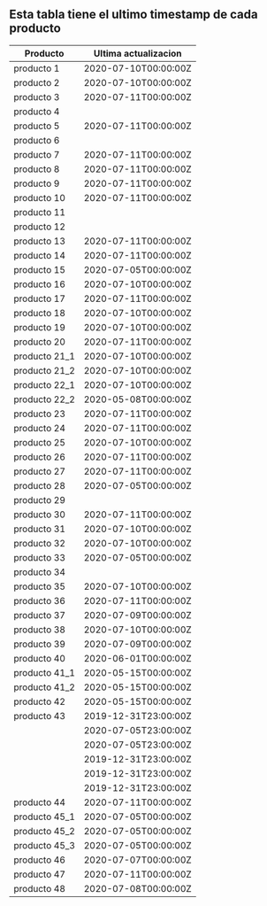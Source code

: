 ## Esta tabla tiene el ultimo timestamp de cada producto
|Producto|Ultima actualizacion |
|------ |------ |
|producto 1|2020-07-10T00:00:00Z|
|producto 2|2020-07-10T00:00:00Z|
|producto 3|2020-07-11T00:00:00Z|
|producto 4|
|producto 5|2020-07-11T00:00:00Z|
|producto 6|
|producto 7|2020-07-11T00:00:00Z|
|producto 8|2020-07-11T00:00:00Z|
|producto 9|2020-07-11T00:00:00Z|
|producto 10|2020-07-11T00:00:00Z|
|producto 11|
|producto 12|
|producto 13|2020-07-11T00:00:00Z|
|producto 14|2020-07-11T00:00:00Z|
|producto 15|2020-07-05T00:00:00Z|
|producto 16|2020-07-10T00:00:00Z|
|producto 17|2020-07-11T00:00:00Z|
|producto 18|2020-07-10T00:00:00Z|
|producto 19|2020-07-10T00:00:00Z|
|producto 20|2020-07-11T00:00:00Z|
|producto 21_1|2020-07-10T00:00:00Z|
|producto 21_2|2020-07-10T00:00:00Z|
|producto 22_1|2020-07-10T00:00:00Z|
|producto 22_2|2020-05-08T00:00:00Z|
|producto 23|2020-07-11T00:00:00Z|
|producto 24|2020-07-11T00:00:00Z|
|producto 25|2020-07-10T00:00:00Z|
|producto 26|2020-07-11T00:00:00Z|
|producto 27|2020-07-11T00:00:00Z|
|producto 28|2020-07-05T00:00:00Z|
|producto 29|
|producto 30|2020-07-11T00:00:00Z|
|producto 31|2020-07-10T00:00:00Z|
|producto 32|2020-07-10T00:00:00Z|
|producto 33|2020-07-05T00:00:00Z|
|producto 34|
|producto 35|2020-07-10T00:00:00Z|
|producto 36|2020-07-11T00:00:00Z|
|producto 37|2020-07-09T00:00:00Z|
|producto 38|2020-07-10T00:00:00Z|
|producto 39|2020-07-09T00:00:00Z|
|producto 40|2020-06-01T00:00:00Z|
|producto 41_1|2020-05-15T00:00:00Z|
|producto 41_2|2020-05-15T00:00:00Z|
|producto 42|2020-05-15T00:00:00Z|
|producto 43|2019-12-31T23:00:00Z|
| |2020-07-05T23:00:00Z|
| |2020-07-05T23:00:00Z|
| |2019-12-31T23:00:00Z|
| |2019-12-31T23:00:00Z|
| |2019-12-31T23:00:00Z|
|producto 44|2020-07-11T00:00:00Z|
|producto 45_1|2020-07-05T00:00:00Z|
|producto 45_2|2020-07-05T00:00:00Z|
|producto 45_3|2020-07-05T00:00:00Z|
|producto 46|2020-07-07T00:00:00Z|
|producto 47|2020-07-11T00:00:00Z|
|producto 48|2020-07-08T00:00:00Z|
